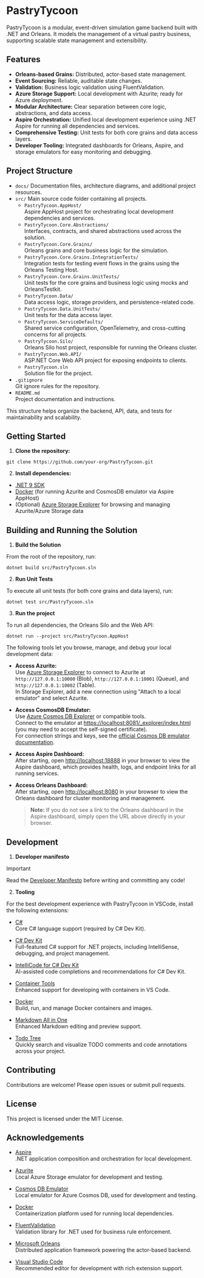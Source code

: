 # PastryTycoon

PastryTycoon is a modular, event-driven simulation game backend built with .NET and Orleans. It models the management of a virtual pastry business, supporting scalable state management and extensibility.

## Features

- **Orleans-based Grains:** Distributed, actor-based state management.
- **Event Sourcing:** Reliable, auditable state changes.
- **Validation:** Business logic validation using FluentValidation.
- **Azure Storage Support:** Local development with Azurite; ready for Azure deployment.
- **Modular Architecture:** Clear separation between core logic, abstractions, and data access.
- **Aspire Orchestration:** Unified local development experience using .NET Aspire for running all dependencies and services.
- **Comprehensive Testing:** Unit tests for both core grains and data access layers.
- **Developer Tooling:** Integrated dashboards for Orleans, Aspire, and storage emulators for easy monitoring and debugging.

## Project Structure

- `docs/`
  Documentation files, architecture diagrams, and additional project resources.
- `src/`
  Main source code folder containing all projects.
  - `PastryTycoon.AppHost/`  
    Aspire AppHost project for orchestrating local development dependencies and services.
  - `PastryTycoon.Core.Abstractions/`  
    Interfaces, contracts, and shared abstractions used across the solution.
  - `PastryTycoon.Core.Grains/`  
    Orleans grains and core business logic for the simulation.
  - `PastryTycoon.Core.Grains.IntegrationTests/`  
    Integration tests for testing event flows in the grains using the Orleans Testing Host.
  - `PastryTycoon.Core.Grains.UnitTests/`  
    Unit tests for the core grains and business logic using mocks and OrleansTestkit.
  - `PastryTycoon.Data/`  
    Data access logic, storage providers, and persistence-related code.
  - `PastryTycoon.Data.UnitTests/`  
    Unit tests for the data access layer.
  - `PastryTycoon.ServiceDefaults/`  
    Shared service configuration, OpenTelemetry, and cross-cutting concerns for all projects.
  - `PastryTycoon.Silo/`  
    Orleans Silo host project, responsible for running the Orleans cluster.  
  - `PastryTycoon.Web.API/`  
    ASP.NET Core Web API project for exposing endpoints to clients.
  - `PastryTycoon.sln`  
    Solution file for the project.
- `.gitignore`  
  Git ignore rules for the repository.
- `README.md`  
  Project documentation and instructions.

This structure helps organize the backend, API, data, and tests for maintainability and scalability.

## Getting Started

1. **Clone the repository:**

```
git clone https://github.com/your-org/PastryTycoon.git
```

2. **Install dependencies:**

- [.NET 9 SDK](https://dotnet.microsoft.com/)
- [Docker](https://www.docker.com/products/docker-desktop) (for running Azurite and CosmosDB emulator via Aspire AppHost)
- (Optional) [Azure Storage Explorer](https://azure.microsoft.com/en-us/products/storage/storage-explorer/) for browsing and managing Azurite/Azure Storage data

## Building and Running the Solution

1. **Build the Solution**

From the root of the repository, run:
```
dotnet build src/PastryTycoon.sln
```

2. **Run Unit Tests**

To execute all unit tests (for both core grains and data layers), run:
```
dotnet test src/PastryTycoon.sln
```

3. **Run the project**

To run all dependencies, the Orleans Silo and the Web API:
```
dotnet run --project src/PastryTycoon.AppHost
```

The following tools let you browse, manage, and debug your local development data:

- **Access Azurite:**  
  Use [Azure Storage Explorer](https://azure.microsoft.com/en-us/products/storage/storage-explorer/) to connect to Azurite at `http://127.0.0.1:10000` (Blob), `http://127.0.0.1:10001` (Queue), and `http://127.0.0.1:10002` (Table).  
  In Storage Explorer, add a new connection using "Attach to a local emulator" and select Azurite.

- **Access CosmosDB Emulator:**  
  Use [Azure Cosmos DB Explorer](https://cosmos.azure.com/) or compatible tools.  
  Connect to the emulator at [https://localhost:8081/_explorer/index.html](https://localhost:8081/_explorer/index.html) (you may need to accept the self-signed certificate).  
  For connection strings and keys, see the [official Cosmos DB emulator documentation](https://learn.microsoft.com/en-us/azure/cosmos-db/emulator).

- **Access Aspire Dashboard:**  
  After starting, open [http://localhost:18888](http://localhost:18888) in your browser to view the Aspire dashboard, which provides health, logs, and endpoint links for all running services.

- **Access Orleans Dashboard:**  
   After starting, open [http://localhost:8080](http://localhost:8080) in your browser to view the Orleans dashboard for cluster monitoring and management.  
  > **Note:** If you do not see a link to the Orleans dashboard in the Aspire dashboard, simply open the URL above directly in your browser.

## Development

1. **Developer manifesto**

> [!IMPORTANT]
> Read the [Developer Manifesto](docs/developer-manifesto.md) before writing and committing any code!

2. **Tooling**
   
For the best development experience with PastryTycoon in VSCode, install the following extensions:

- [C#](https://marketplace.visualstudio.com/items?itemName=ms-dotnettools.csharp)  
  Core C# language support (required by C# Dev Kit).

- [C# Dev Kit](https://marketplace.visualstudio.com/items?itemName=ms-dotnettools.csdevkit)  
  Full-featured C# support for .NET projects, including IntelliSense, debugging, and project management.

- [IntelliCode for C# Dev Kit](https://marketplace.visualstudio.com/items?itemName=VisualStudioExptTeam.vscodeintellicode-csharp)  
  AI-assisted code completions and recommendations for C# Dev Kit.

- [Container Tools](https://marketplace.visualstudio.com/items?itemName=ms-vscode.vscode-container-tools)  
  Enhanced support for developing with containers in VS Code.

- [Docker](https://marketplace.visualstudio.com/items?itemName=ms-azuretools.vscode-docker)  
  Build, run, and manage Docker containers and images.

- [Markdown All in One](https://marketplace.visualstudio.com/items?itemName=yzhang.markdown-all-in-one)  
  Enhanced Markdown editing and preview support.

- [Todo Tree](https://marketplace.visualstudio.com/items?itemName=Gruntfuggly.todo-tree)  
  Quickly search and visualize TODO comments and code annotations across your project.

## Contributing

Contributions are welcome! Please open issues or submit pull requests.

## License

This project is licensed under the MIT License.

## Acknowledgements

- [Aspire](https://github.com/dotnet/aspire)  
  .NET application composition and orchestration for local development.

- [Azurite](https://github.com/Azure/Azurite)  
  Local Azure Storage emulator for development and testing.

- [Cosmos DB Emulator](https://learn.microsoft.com/azure/cosmos-db/emulator)  
  Local emulator for Azure Cosmos DB, used for development and testing.

- [Docker](https://www.docker.com/)  
  Containerization platform used for running local dependencies.

- [FluentValidation](https://fluentvalidation.net/)  
  Validation library for .NET used for business rule enforcement.

- [Microsoft Orleans](https://dotnet.github.io/orleans/)  
  Distributed application framework powering the actor-based backend.

- [Visual Studio Code](https://code.visualstudio.com/)  
  Recommended editor for development with rich extension support.

